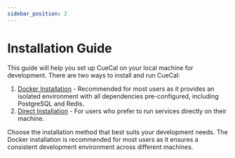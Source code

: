 ```yaml
---
sidebar_position: 2
---
```


# Installation Guide

This guide will help you set up CueCal on your local machine for development. There are two ways to install and run CueCal:

1. [Docker Installation](./docker-installation) - Recommended for most users as it provides an isolated environment with all dependencies pre-configured, including PostgreSQL and Redis.
2. [Direct Installation](./direct-installation) - For users who prefer to run services directly on their machine.

Choose the installation method that best suits your development needs. The Docker installation is recommended for most users as it ensures a consistent development environment across different machines.
